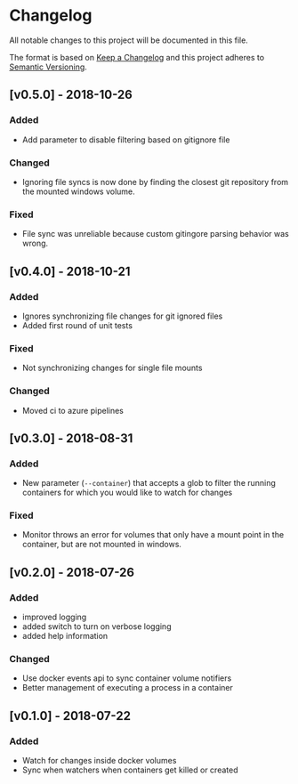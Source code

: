 # Changelog
All notable changes to this project will be documented in this file.

The format is based on [Keep a Changelog](http://keepachangelog.com/en/1.0.0/)
and this project adheres to [Semantic Versioning](http://semver.org/spec/v2.0.0.html).

## [v0.5.0] - 2018-10-26
### Added
- Add parameter to disable filtering based on gitignore file

### Changed
- Ignoring file syncs is now done by finding the closest git repository from the mounted windows volume.

### Fixed
- File sync was unreliable because custom gitingore parsing behavior was wrong.

## [v0.4.0] - 2018-10-21
### Added
- Ignores synchronizing file changes for git ignored files
- Added first round of unit tests

### Fixed
- Not synchronizing changes for single file mounts

### Changed
- Moved ci to azure pipelines

## [v0.3.0] - 2018-08-31
### Added
- New parameter (`--container`) that accepts a glob to filter the running containers for which you would like to watch for changes

### Fixed
- Monitor throws an error for volumes that only have a mount point in the container, but are not mounted in windows.

## [v0.2.0] - 2018-07-26
### Added
- improved logging
- added switch to turn on verbose logging
- added help information

### Changed
- Use docker events api to sync container volume notifiers
- Better management of executing a process in a container

## [v0.1.0] - 2018-07-22
### Added
- Watch for changes inside docker volumes
- Sync when watchers when containers get killed or created
